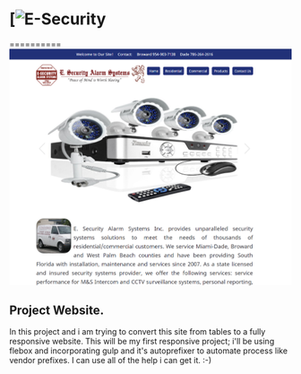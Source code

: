 # [![E-Security](http://luminoushilt.github.io/E-Security/)
==========
[![E-Security](hero-img.png)](http://luminoushilt.github.io/E-Security/)

## Project Website.

In this project and i am trying to convert this site from tables to a fully responsive website.  This will be my first responsive project; i'll be using flebox and incorporating gulp and it's autoprefixer to automate process like vendor prefixes.  I can use all of the help i can get it.  :-)